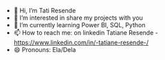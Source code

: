 - 👋 Hi, I’m Tati Resende
- 👀 I’m interested in share my projects with you
- 🌱 I’m currently learning Power BI, SQL, Python
- 📫 How to reach me: on linkedin Tatiane Resende - https://www.linkedin.com/in/-tatiane-resende-/
- 😄 Pronouns: Ela/Dela

<!---
TatiiResendee/TatiiResendee is a ✨ special ✨ repository because its `README.md` (this file) appears on your GitHub profile.
You can click the Preview link to take a look at your changes.
--->

